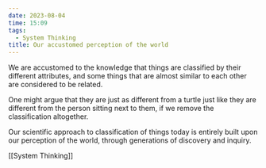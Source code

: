 ```yaml
---
date: 2023-08-04
time: 15:09
tags:
  - System Thinking
title: Our accustomed perception of the world
---
```


We are accustomed to the knowledge that things are classified by their different attributes, and some things that are almost similar to each other are considered to be related.

One might argue that they are just as different from a turtle just like they are different from the person sitting next to them, if we remove the classification altogether.

Our scientific approach to classification of things today is entirely built upon our perception of the world, through generations of discovery and inquiry.

[[System Thinking]]
